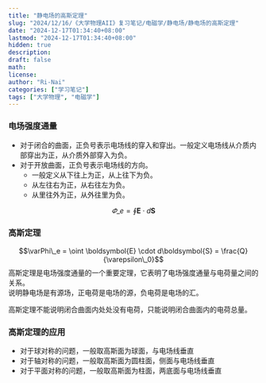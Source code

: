 ```yaml
---
title: "静电场的高斯定理"
slug: "2024/12/16/《大学物理AII》复习笔记/电磁学/静电场/静电场的高斯定理"
date: "2024-12-17T01:34:40+08:00"
lastmod: "2024-12-17T01:34:40+08:00"
hidden: true
description:
draft: false
math:
license:
author: "Ri-Nai"
categories: ["学习笔记"]
tags: ["大学物理", "电磁学"]
---
```

### 电场强度通量
- 对于闭合的曲面，正负号表示电场线的穿入和穿出。一般定义电场线从介质内部穿出为正，从介质外部穿入为负。
- 对于开放曲面，正负号表示电场线的方向。
  + 一般定义从下往上为正，从上往下为负。
  + 从左往右为正，从右往左为负。
  + 从里往外为正，从外往里为负。

$$\varPhi\_e = \oint \boldsymbol{E} \cdot d\boldsymbol{S}$$

### 高斯定理
$$\varPhi\_e = \oint \boldsymbol{E} \cdot d\boldsymbol{S} = \frac{Q}{\varepsilon\_0}$$
高斯定理是电场强度通量的一个重要定理，它表明了电场强度通量与电荷量之间的关系。  
说明静电场是有源场，正电荷是电场的源，负电荷是电场的汇。

高斯定理不能说明闭合曲面内处处没有电荷，只能说明闭合曲面内的电荷总量。

### 高斯定理的应用
- 对于球对称的问题，一般取高斯面为球面，与电场线垂直
- 对于轴对称的问题，一般取高斯面为圆柱面，侧面与电场线垂直
- 对于平面对称的问题，一般取高斯面为柱面，两底面与电场线垂直
